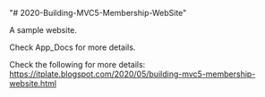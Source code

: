 "# 2020-Building-MVC5-Membership-WebSite" 

A sample website. 

Check App_Docs for more details. 

Check the following for more details: 
https://itplate.blogspot.com/2020/05/building-mvc5-membership-website.html 
